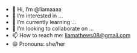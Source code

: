- 👋 Hi, I’m @liamaaaa
- 👀 I’m interested in ...
- 🌱 I’m currently learning ...
- 💞️ I’m looking to collaborate on ...
- 📫 How to reach me: liamathews08@gmail.com
- 😄 Pronouns: she/her
  
<!---
liamaaaa/liamaaaa is a ✨ special ✨ repository because its `README.md` (this file) appears on your GitHub profile.
You can click the Preview link to take a look at your changes.
--->
